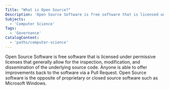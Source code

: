 ```yaml
---
Title: "What is Open Source?"
Description: 'Open Source Software is free software that is licensed under permissive licenses that generally allow for the inspection, modification, and dissemination of the underlying source code. Anyone is able to offer improvements back to the software via a Pull Request. Open Source software is the opposite of proprietary or closed source software such as Microsoft Windows.'
Subjects:
  - 'Computer Science'
Tags:
  - 'Governance'
CatalogContent:
  - 'paths/computer-science'
---
```


Open Source Software is free software that is licensed under permissive licenses that generally allow for the inspection, modification, and dissemination of the underlying source code. Anyone is able to offer improvements back to the software via a Pull Request. Open Source software is the opposite of proprietary or closed source software such as Microsoft Windows.